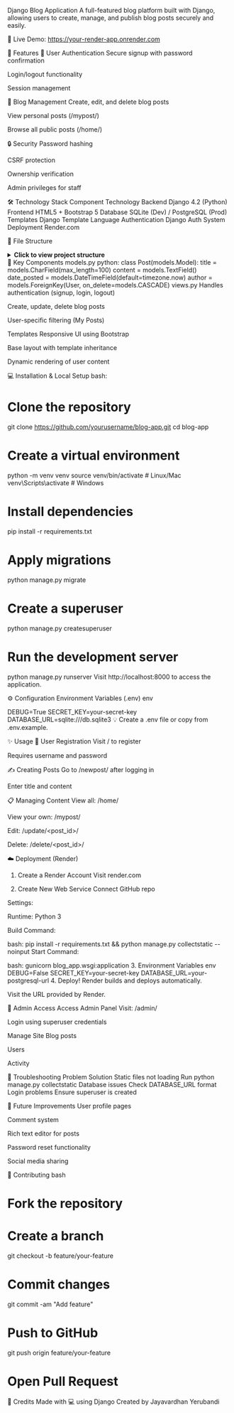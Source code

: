 Django Blog Application
A full-featured blog platform built with Django, allowing users to create, manage, and publish blog posts securely and easily.

🔗 Live Demo: https://your-render-app.onrender.com





🚀 Features
🔐 User Authentication
Secure signup with password confirmation

Login/logout functionality

Session management

📝 Blog Management
Create, edit, and delete blog posts

View personal posts (/mypost/)

Browse all public posts (/home/)

🔒 Security
Password hashing

CSRF protection

Ownership verification

Admin privileges for staff

🛠️ Technology Stack
Component	Technology
Backend	Django 4.2 (Python)
Frontend	HTML5 + Bootstrap 5
Database	SQLite (Dev) / PostgreSQL (Prod)
Templates	Django Template Language
Authentication	Django Auth System
Deployment	Render.com

📁 File Structure
<details> <summary><strong>Click to view project structure</strong></summary>
blog_app/
├── blog/                  
│   ├── migrations/        
│   ├── templates/blog/    
│   ├── admin.py           
│   ├── apps.py            
│   ├── models.py          
│   ├── tests.py           
│   ├── urls.py            
│   └── views.py           
├── blog_app/              
│   ├── settings.py        
│   ├── urls.py            
│   └── wsgi.py            
├── manage.py              
└── requirements.txt       
</details>
🧠 Key Components
models.py
python:
class Post(models.Model):
    title = models.CharField(max_length=100)
    content = models.TextField()
    date_posted = models.DateTimeField(default=timezone.now)
    author = models.ForeignKey(User, on_delete=models.CASCADE)
views.py
Handles authentication (signup, login, logout)

Create, update, delete blog posts

User-specific filtering (My Posts)

Templates
Responsive UI using Bootstrap

Base layout with template inheritance

Dynamic rendering of user content

💻 Installation & Local Setup
bash:
# Clone the repository
git clone https://github.com/yourusername/blog-app.git
cd blog-app

# Create a virtual environment
python -m venv venv
source venv/bin/activate  # Linux/Mac
venv\Scripts\activate     # Windows

# Install dependencies
pip install -r requirements.txt

# Apply migrations
python manage.py migrate

# Create a superuser
python manage.py createsuperuser

# Run the development server
python manage.py runserver
Visit http://localhost:8000 to access the application.

⚙️ Configuration
Environment Variables (.env)
env

DEBUG=True
SECRET_KEY=your-secret-key
DATABASE_URL=sqlite:///db.sqlite3
💡 Create a .env file or copy from .env.example.

✨ Usage
👤 User Registration
Visit / to register

Requires username and password

✍️ Creating Posts
Go to /newpost/ after logging in

Enter title and content

📋 Managing Content
View all: /home/

View your own: /mypost/

Edit: /update/<post_id>/

Delete: /delete/<post_id>/

☁️ Deployment (Render)
1. Create a Render Account
Visit render.com

2. Create New Web Service
Connect GitHub repo

Settings:

Runtime: Python 3

Build Command:

bash:
pip install -r requirements.txt && python manage.py collectstatic --noinput
Start Command:

bash:
gunicorn blog_app.wsgi:application
3. Environment Variables
env
DEBUG=False
SECRET_KEY=your-secret-key
DATABASE_URL=your-postgresql-url
4. Deploy!
Render builds and deploys automatically.

Visit the URL provided by Render.

🔐 Admin Access
Access Admin Panel
Visit: /admin/

Login using superuser credentials

Manage Site
Blog posts

Users

Activity


🐞 Troubleshooting
Problem	Solution
Static files not loading	Run python manage.py collectstatic
Database issues	Check DATABASE_URL format
Login problems	Ensure superuser is created

🚧 Future Improvements
User profile pages

Comment system

Rich text editor for posts

Password reset functionality

Social media sharing

🤝 Contributing
bash
# Fork the repository
# Create a branch
git checkout -b feature/your-feature

# Commit changes
git commit -am "Add feature"

# Push to GitHub
git push origin feature/your-feature

# Open Pull Request


🙌 Credits
Made with 💻 using Django
Created by Jayavardhan Yerubandi
